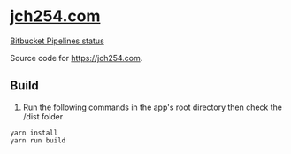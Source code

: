 # [jch254.com](https://jch254.com)

[Bitbucket Pipelines status](https://bitbucket.org/jch254/jch254.com/addon/pipelines/home)

Source code for https://jch254.com.

## Build
1. Run the following commands in the app's root directory then check the /dist folder
```
yarn install
yarn run build
```
